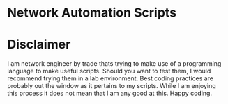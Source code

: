 # Network Automation Scripts
# Disclaimer
I am network engineer by trade thats trying to make use of a programming language to make useful scripts.
Should you want to test them, I would recommend trying them in a lab environment.
Best coding practices are probably out the window as it pertains to my scripts.
While I am enjoying this process it does not mean that I am any good at this.
Happy coding.
